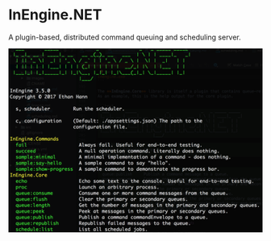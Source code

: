 # InEngine.NET

A plugin-based, distributed command queuing and scheduling server.

![InEngine Command List](https://raw.githubusercontent.com/InEngine-NET/InEngine.NET/master/docs-src/images/inegine.png)

